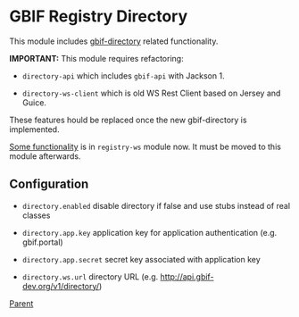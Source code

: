 # GBIF Registry Directory

This module includes [gbif-directory](https://github.com/gbif/directory) related functionality.

**IMPORTANT:** This module requires refactoring:

* `directory-api` which includes `gbif-api` with Jackson 1.

* `directory-ws-client` which is old WS Rest Client based on Jersey and Guice.

These features hould be replaced once the new gbif-directory is implemented.

[Some functionality](../registry-spring-boot-ws/src/main/java/org/gbif/directory) is in `registry-ws` module now. It must be moved to this module afterwards.

## Configuration

 * `directory.enabled` disable directory if false and use stubs instead of real classes

 * `directory.app.key` application key for application authentication (e.g. gbif.portal)

 * `directory.app.secret` secret key associated with application key

 * `directory.ws.url` directory URL (e.g. http://api.gbif-dev.org/v1/directory/)

[Parent](../README.md)
